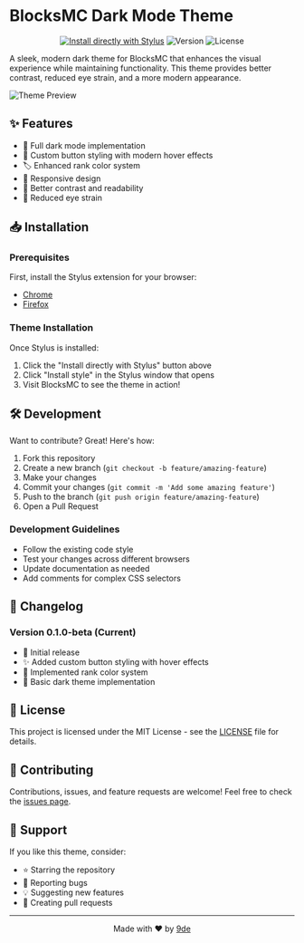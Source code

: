 # BlocksMC Dark Mode Theme

<div align="center">

[![Install directly with Stylus](https://img.shields.io/badge/Install%20directly%20with-Stylus-00adad.svg)](https://github.com/9de/blocksmcDarkMode/raw/refs/heads/main/style.user.css)
![Version](https://img.shields.io/badge/version-0.1.1--beta-blue)
![License](https://img.shields.io/badge/license-MIT-green)

</div>

A sleek, modern dark theme for BlocksMC that enhances the visual experience while maintaining functionality. This theme provides better contrast, reduced eye strain, and a more modern appearance.

![Theme Preview](preview.png)

## ✨ Features

- 🌙 Full dark mode implementation
- 🎨 Custom button styling with modern hover effects
- 🏷️ Enhanced rank color system
- 📱 Responsive design
- 🔧 Better contrast and readability
- 👀 Reduced eye strain

## 📥 Installation

### Prerequisites

First, install the Stylus extension for your browser:

- [Chrome](https://chrome.google.com/webstore/detail/stylus/clngdbkpkpeebahjckkjfobafhncgmne)
- [Firefox](https://addons.mozilla.org/firefox/addon/styl-us/)

### Theme Installation

Once Stylus is installed:

1. Click the "Install directly with Stylus" button above
2. Click "Install style" in the Stylus window that opens
3. Visit BlocksMC to see the theme in action!

## 🛠️ Development

Want to contribute? Great! Here's how:

1. Fork this repository
2. Create a new branch (`git checkout -b feature/amazing-feature`)
3. Make your changes
4. Commit your changes (`git commit -m 'Add some amazing feature'`)
5. Push to the branch (`git push origin feature/amazing-feature`)
6. Open a Pull Request

### Development Guidelines

- Follow the existing code style
- Test your changes across different browsers
- Update documentation as needed
- Add comments for complex CSS selectors

## 📝 Changelog

### Version 0.1.0-beta (Current)
- 🎉 Initial release
- ✨ Added custom button styling with hover effects
- 🎨 Implemented rank color system
- 🔧 Basic dark theme implementation

## 📄 License

This project is licensed under the MIT License - see the [LICENSE](LICENSE) file for details.

## 🤝 Contributing

Contributions, issues, and feature requests are welcome! Feel free to check the [issues page](https://github.com/9de/blocksmcDarkMode/issues).

## 💖 Support

If you like this theme, consider:
- ⭐ Starring the repository
- 🐛 Reporting bugs
- 💡 Suggesting new features
- 🔀 Creating pull requests

---

<div align="center">
Made with ❤️ by <a href="https://github.com/9de">9de</a>
</div>
